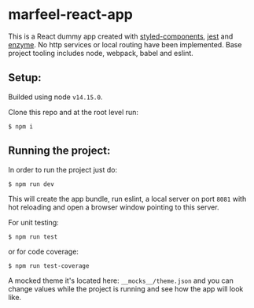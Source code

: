 # marfeel-react-app

This is a React dummy app created with [styled-components](https://styled-components.com/docs), [jest](https://jestjs.io/docs/en/getting-started) and [enzyme](https://enzymejs.github.io/enzyme/?utm_source=next.36kr.com). No http services or local routing have been implemented.
Base project tooling includes node, webpack, babel and eslint.

## Setup:

Builded using node `v14.15.0`.

Clone this repo and at the root level run:
```
$ npm i
```

## Running the project:

In order to run the project just do:
```
$ npm run dev
```

This will create the app bundle, run eslint, a local server on port `8081` with hot reloading and open a browser window pointing to this server.

For unit testing:
```
$ npm run test
```
or for code coverage:
```
$ npm run test-coverage
```

A mocked theme it's located here: `__mocks__/theme.json` and you can change values while the project is running and see how the app will look like.